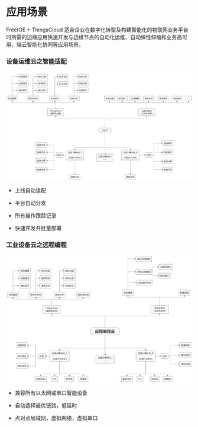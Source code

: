 # 应用场景

FreeIOE + ThingsCloud 适合企业在数字化转型及构建智能化的物联网业务平台时所需的边缘应用快速开发与边缘节点的自动化运维、自动弹性伸缩和业务高可用，端云智能化协同等应用场景。

### 设备运维云之智能适配

![](imgs/2019-12-12-15-31-12.png)

* 上线自动适配

* 平台自动分发

* 所有操作跟踪记录

* 快速开发并批量部署

### 工业设备云之远程编程

![](imgs/2019-12-12-15-32-10.png)

* 兼容所有以太网或串口智能设备

* 自动选择最优链路，低延时

* 点对点局域网，虚拟网络，虚拟串口
